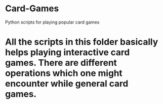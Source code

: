 # Card-Games
Python scripts for playing popular card games

# All the scripts in this folder basically helps playing interactive card games. There are different operations which one might encounter while general card games.

